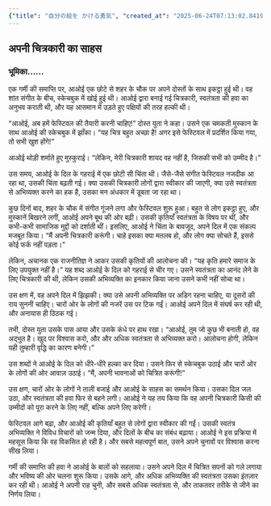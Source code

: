 ```yaml
---
{"title": "自分の絵を かける勇気", "created_at": "2025-06-24T07:13:02.841997+09:00"}
---
```


## अपनी चित्रकारी का साहस

### भूमिका……

एक गर्मी की समाप्ति पर, आओई एक छोटे से शहर के चौक पर अपने दोस्तों के साथ इकट्ठा हुई थी। वह शांत संगीत के बीच, स्केचबुक में खोई हुई थी। आओई द्वारा बनाई गई चित्रकारी, स्वतंत्रता की हवा का अनुभव कराती थी, और यह आसमान में उड़ते हुए पक्षियों की तरह हल्की थी।

“आओई, अब हमें फेस्टिवल की तैयारी करनी चाहिए!” दोस्त युता ने कहा। उसने एक चमकती मुस्कान के साथ आओई की स्केचबुक में झाँका। “यह चित्र बहुत अच्छा है! अगर इसे फेस्टिवल में प्रदर्शित किया गया, तो सभी खुश होंगे!”

आओई थोड़ी शर्माते हुए मुस्कुराई। “लेकिन, मेरी चित्रकारी शायद वह नहीं है, जिसकी सभी को उम्मीद है।”

उस समय, आओई के दिल के गहराई में एक छोटी सी चिंता थी। जैसे-जैसे संगीत फेस्टिवल नजदीक आ रहा था, उसकी चिंता बढ़ती गई। क्या उसकी चित्रकारी लोगों द्वारा स्वीकार की जाएगी, क्या उसे स्वतंत्रता से अभिव्यक्त करने का हक है, उसका मन अंधकार में डूबता जा रहा था।

कुछ दिनों बाद, शहर के चौक में संगीत गूंजने लगा और फेस्टिवल शुरू हुआ। बहुत से लोग इकट्ठा हुए, और मुस्कानें बिखरने लगीं, आओई अपने बूथ की ओर बढ़ी। उसकी कृतियाँ स्वतंत्रता के विषय पर थीं, और कभी-कभी सामाजिक मुद्दों को दर्शाती थीं। इसलिए, आओई ने चिंता के बावजूद, अपने दिल में एक संकल्प मजबूत किया। “मैं अपनी चित्रकारी करूंगी। चाहे इसका क्या मतलब हो, और लोग क्या सोचते हैं, इससे कोई फर्क नहीं पड़ता।”

लेकिन, अचानक एक राजनीतिज्ञ ने आकर उसकी कृतियों की आलोचना की। “यह कृति हमारे समाज के लिए उपयुक्त नहीं है।” यह शब्द आओई के दिल को गहराई से चीर गए। उसने स्वतंत्रता का आनंद लेने के लिए चित्रकारी की थी, लेकिन उसकी अभिव्यक्ति का इनकार किया जाना उसने कभी नहीं सोचा था।

उस क्षण में, वह अपने दिल में झिझकी। क्या उसे अपनी अभिव्यक्ति पर अडिग रहना चाहिए, या दूसरों की राय सुननी चाहिए। चारों ओर के लोगों की नजरें उस पर टिक गईं। आओई अपने दिल में संघर्ष कर रही थी, और अनायास ही ठिठक गई।

तभी, दोस्त युता उसके पास आया और उसके कंधे पर हाथ रखा। “आओई, तुम जो कुछ भी बनाती हो, वह अद्भुत है। खुद पर विश्वास करो, और और अधिक स्वतंत्रता से अभिव्यक्त करो। आलोचना होगी, लेकिन यही तुम्हारी वृद्धि का कारण बनेगी।”

उस शब्दों ने आओई के दिल को धीरे-धीरे हल्का कर दिया। उसने फिर से स्केचबुक उठाई और चारों ओर के लोगों की ओर आवाज़ उठाई। “मैं, अपनी भावनाओं को चित्रित करूंगी!”

उस क्षण, चारों ओर के लोगों ने ताली बजाई और आओई के साहस का समर्थन किया। उसका दिल जल उठा, और स्वतंत्रता की हवा फिर से बहने लगी। आओई ने यह तय किया कि वह अपनी चित्रकारी किसी की उम्मीदों को पूरा करने के लिए नहीं, बल्कि अपने लिए करेगी।

फेस्टिवल आगे बढ़ा, और आओई की कृतियाँ बहुत से लोगों द्वारा स्वीकार की गईं। उसकी स्वतंत्र अभिव्यक्ति ने विविध विचारों को जन्म दिया, और दिलों के बीच का संबंध बढ़ाया। आओई ने इस प्रक्रिया में महसूस किया कि वह विकसित हो रही है। और सबसे महत्वपूर्ण बात, उसने अपने चुनावों पर विश्वास करना सीख लिया।

गर्मी की समाप्ति की हवा ने आओई के बालों को सहलाया। उसने अपने दिल में चित्रित सपनों को गले लगाया और भविष्य की ओर चलना शुरू किया। उसके आगे, और अधिक अभिव्यक्ति की स्वतंत्रता उसका इंतज़ार कर रही थी। आओई ने अपनी राह चुनी, और सबसे अधिक स्वतंत्रता से, और ताकतवर तरीके से जीने का निर्णय लिया।
